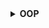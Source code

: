 <details>
  <summary><strong> OOP </strong></summary>




<details>
  <summary><strong> Tính đóng gói </strong></summary>

**Encapsulation** là một nguyên lý quan trọng trong lập trình hướng đối tượng (OOP), có nghĩa là **gói gọn dữ liệu (property) và hành vi (method)** vào bên trong lớp và ẩn đi các chi tiết nội bộ để bảo vệ tính toàn vẹn của đối tượng.

Cụ thể:

+  **Ẩn dữ liệu**: Các thuộc tính nhạy cảm sẽ được khai báo là 'private' hoặc 'protected', không cho phép truy cập trực tiếp từ bên ngoài lớp.

+  **Cung cấp phương thức truy cập gián tiếp**: Dữ liệu được truy cập thông qua các phương thức getter/setter ở mức public.

Ví dụ ta có chương trình như sau:

```cpp
#include <iostream>
#include <string>
using namespace std;

class SinhVien{
    private:
        string name;
        int id;
   
    public:
        SinhVien(){
            static int ID = 1;
            id = ID;
            ID++;
        }

        void setName(string newName){   // setter method
            // kiểm tra điều kiện
            name = newName;
        }

        string getName(){   // getter method
            return name;
        }

        int getID(){
            return id;
        }

        void display(){
            cout << "Ten: " << getName() << endl;
            cout << "ID: " << getID() << endl;
        }
};

int main(int argc, char const *argv[])
{
    SinhVien sv1, sv2;

    sv1.setName("Trung");
    sv1.display();

    sv2.setName("Anh");
    sv2.display();
    return 0;
}
```

Ở đây ta có 2 thuộc tính là `name` và `id`, hai thông tin này ta không muốn bị truy cập một cách tùy tiện gây ảnh hưởng đến độ chính xác của thông tin. Do đó ta sẽ muốn giới hạn thông tin chỉ có truy cập thông qua các phương thức nhất định, ở đây là:

+  **Ghi dữ liệu có kiểm soát** (qua setter): Ở đây ta chỉ phép gán tên thông qua duy nhất phương thức `setName`, đối với `id` sẽ tự động được ghi vào khi ta khởi tạo một `class` mới (không thể tự khởi tạo id)

+  **Đọc dữ liệu an toàn** (qua getter): Tương tự ta chỉ có thể đọc dữ liệu thông qua các phương thức `getName`, `getID` và `display`.

Khi chạy chương trình thành công ta sẽ được:

```c
Ten: Trung
ID: 1
Ten: Anh
ID: 2
```

</details>




<details>
  <summary><strong> Tính trừu tượng </strong></summary>

Tính trừu tượng đề cập đến việc ẩn đi các chi tiết cụ thể của một đối tượng và chỉ hiển thị những gì cần thiết để sử dụng đối tượng đó. Và để làm được điều này, ta sẽ khai báo các method ở quyền truy cập private/protected.

Đối với chương trình đã viết ở trên, ta không muốn việc có thể tự do đọc giá trị tên thông qua các phương thức `getName` và `getID` thì ta cũng có thể đổi phạm vi truy cập của 2 phương thức trên sang `private` và ta chỉ có đọc dữ liệu thông qua phương thức `display` chứ không cần biến nó hoạt động thế nào, ta được tính triều tượng.

```c
#include <iostream>
#include <string>
using namespace std;

class SinhVien{
    private:
        string name;
        int id;

        string getName()    // getter method
        {   
            return name;
        }

        int getID()
        {
            return id;
        }

    public:
        SinhVien(){
            static int ID = 1;
            id = ID;
            ID++;
        }

        void setName(string newName){   // setter method
            // kiểm tra điều kiện
            name = newName;
        }

        void display(){
            cout << "Ten: " << getName() << endl;
            cout << "ID: " << getID() << endl;
        }
};

int main(int argc, char const *argv[])
{
    SinhVien sv1, sv2;

    sv1.setName("Trung");
    sv1.display();

    sv2.setName("Anh");
    sv2.display();
    return 0;
}
```
</details>






<details>
  <summary><strong> Tính kế thừa </strong></summary>

**Kế thừa** là một trong bốn tính chất quan trọng của lập trình hướng đối tượng (OOP), cho phép một lớp (class)** kế thừa lại** các **thuộc tính** (property) và **phương thức** (method) từ lớp khác — giúp tái sử dụng mã, giảm trùng lặp và mở rộng chức năng dễ dàng.

Trong đó:
+  Lớp cha (Base class): Là lớp được kế thừa.

+  Lớp con (Derived class): Là lớp kế thừa từ lớp cha.

Cú pháp kế thừa:

```c
class Base {
    // class cha
};

class Derived : public Base {
    // class con kế thừa class cha
};
```

Có 3 kiểu kế thừa tất cả:

<details>
  <summary><strong> Kế thừa public </strong></summary>

  Các đặc điểm
1.  Các member `public` của class cha vẫn sẽ là `public` trong class con nghĩa là có thể truy cập trực tiếp thông qua đối tượng của lớp con. VD:

```cpp
class Parent {
public:
    void sayHello() { cout << "Hello from parent\n"; }
};

class Child : public Parent { };

Child c;
c.sayHello(); // Gọi được vì sayHello vẫn là public
```

2.  Các member `protected` của class cha vẫn sẽ là `protected` trong class con nghĩa là tuy không thể truy cập từ bên ngoài, nhưng lớp con có thể truy cập. VD:

```cpp
class Parent {
protected:
    int value = 42;
};

class Child : public Parent {
public:
    void show() {
        cout << "Value: " << value << endl; //Truy cập được
    }
};

Child c;
c.show(); // OK
// cout << c.value; Lỗi: không thể truy cập từ bên ngoài
```

3.  Các member private của class cha không thể truy cập trực tiếp từ class con nhưng có thể được truy cập gián tiếp qua các phương thức `public` hoặc `protected` của class cha. VD:

```cpp
class Parent {
private:
    int secret = 123;

protected:
    int getSecret() { return secret; } // Truy cập gián tiếp

public:
    int readSecret() { return secret; } // Cũng được
};

class Child : public Parent {
public:
    void reveal() {
        cout << "Secret is: " << getSecret() << endl; //Truy cập gián tiếp qua protected
    }
};

Child c;
c.reveal(); // OK
// cout << c.secret; Không được vì secret là private
```
</details>



<details>
  <summary><strong> Kế thừa protected </strong></summary>

`public` → `protected`:

+  Bên ngoài lớp con không thể truy cập nữa.

+  Bên trong lớp con hoặc lớp kế tiếp vẫn có thể sử dụng.

`protected` → `protected`:

+  Không thay đổi. Lớp con vẫn có quyền truy cập nội bộ.

`private`:

+  Không được kế thừa trực tiếp.

+  Nhưng có thể truy cập gián tiếp thông qua các phương thức public hoặc protected của lớp cha (ví dụ như getter/setter).

Ta có chương trình mẫu như sau

```cpp
class Parent {
public:
    int a = 1;

protected:
    int b = 2;

private:
    int c = 3;

protected:
    int getC() { return c; }  // Gián tiếp cho phép lớp con truy cập 'c'
};

// Kế thừa theo kiểu protected
class Child : protected Parent {
public:
    void show() {
        cout << "a = " << a << endl;      // Được (a trở thành protected)
        cout << "b = " << b << endl;      // Được (b vẫn là protected)
        cout << "c = " << getC() << endl; // Truy cập gián tiếp c qua phương thức protected
    }
};

int main() {
    Child c;
    c.show();

    // cout << c.a;  Lỗi: a đã trở thành protected trong lớp con
}
```


</details>




<details>
  <summary><strong> Kế thừa private </strong></summary>

Khi một lớp kế thừa lớp cha bằng từ khóa `private`, thì:

+  `public` → `private`: Không thể truy cập từ bên ngoài lớp con nữa. Chỉ lớp con có thể dùng nội bộ.

+  `protected` → `private`: Cũng không thể truy cập từ bên ngoài, và lớp kế tiếp nữa (nếu có) cũng không thấy được.

+  `private` của lớp cha: Không được kế thừa trực tiếp. Nhưng có thể truy cập gián tiếp qua các method public hoặc protected của lớp cha.

Chương trình mẫu:
```cpp
class Parent {
public:
    int a = 10;

protected:
    int b = 20;

private:
    int c = 30;

protected:
    int getC() { return c; }
};

// Kế thừa theo kiểu private
class Child : private Parent {
public:
    void show() {
        cout << "a = " << a << endl;        //  Được (a đã trở thành private trong Child)
        cout << "b = " << b << endl;        //  Được (b cũng trở thành private trong Child)
        cout << "c = " << getC() << endl;   //  Truy cập gián tiếp c
    }
};

int main() {
    Child c;
    c.show();

    // cout << c.a;  Lỗi: a là private trong Child → không truy cập được
}
```
</details>





<details>
  <summary><strong> Đa kế thừa </strong></summary>

Khi nhiều lớp cha có các phương thức hoặc thuộc tính trùng tên, việc gọi chúng từ lớp con có thể gây ra sự nhầm lẫn.

Khi một lớp con kế thừa từ hai lớp cha, mà hai lớp cha này đều cùng kế thừa từ cùng một lớp khác. Tình huống này tạo ra cấu trúc hình thoi (diamond), do đó được gọi là vấn đề "Diamond".

```c
    A
   / \
  B   C
   \ /
    D
```

+  A là lớp gốc (base class).

+  B và C cùng kế thừa từ A.

+  D kế thừa từ cả B và C.


Nếu A có một thuộc tính hoặc phương thức, thì D sẽ **kế thừa hai bản sao** của A — một từ B, và một từ C. Điều này dẫn đến:

+  Nhân đôi dữ liệu từ A.

+  Không rõ ràng khi gọi phương thức/thành viên từ A: Gọi A::method() là từ nhánh B hay C?

Ta có một chương trình mẫu như sau:

```cpp
#include <iostream>

using namespace std;

class A{
    public:
        A(){ cout << "Constructor A\n"; }

        void hienThiA(){ cout << "Day la lop A\n"; }
};

class B : public A{
    public:
        B(){ cout << "Constructor B\n"; }

        void hienThiB(){ cout << "Day la lop B\n"; }
};

class C : public A {
    public:
        C(){ cout << "Constructor C\n"; }

        void hienThiC(){ cout << "Day la lop C\n"; }
};

class D : public B, public C{
    public:
        D(){ cout << "Constructor D\n"; }

        void hienThiD(){ cout << "Day la lop D\n"; }
};

int main() {
    cout << "Các constructor đã được thực hiện\n";

    D d;             // Contructor của A sẽ được nhân đôi do kế thừa từ cả B và C

    cout << "/////////////////////////////////\n";
    // d.hienThiA(); // wrong không thể thực hiện do không biết sẽ gọi từ B hay C

    // Gọi phương thức từ lớp A qua B và C
    cout << "hienThiA từ lớp A thông qua B\n";
    d.B::hienThiA(); // Gọi hàm hienThiA từ lớp A thông qua B
    cout << "hienThiA từ lớp A thông qua C\n";
    d.C::hienThiA(); // Gọi hàm hienThiA từ lớp A thông qua C

    cout << "/////////////////////////////////\n";

    cout << "Các hàm hiển thị từng lớp\n";
    d.hienThiB();
    d.hienThiC();
    d.hienThiD();

    return 0;
}
```

Khi chạy sẽ được:

```
Các constructor đã được thực hiện
Constructor A
Constructor B
Constructor A
Constructor C
Constructor D
/////////////////////////////////
hienThiA từ lớp A thông qua B
Day la lop A
hienThiA từ lớp A thông qua C
Day la lop A
/////////////////////////////////
Các hàm hiển thị từng lớp
Day la lop B
Day la lop C
Day la lop D
```

## **Kế thừa ảo**

+  **Kế thừa ảo** giúp tránh vấn đề **diamond problem** trong đa kế thừa.

+  Chỉ có một bản sao duy nhất của lớp cơ sở chung được kế thừa.

+  Kế thừa ảo giúp quản lý các lớp liên quan đến phần cứng và giao tiếp. Điều này giúp tránh trùng lặp tài nguyên và quản lý hiệu quả trong hệ thống nhúng.

```cpp
#include <iostream>
using namespace std;

class A {
    public:
        A(){ cout << "Constructor A\n"; }

        void hienThiA(){ cout << "Day la lop A\n"; }
};

class B : virtual public A{
    public:
        B(){ cout << "Constructor B\n"; }

        void hienThiB(){ cout << "Day la lop B\n"; }
};

class C : virtual public A {
    public:
        C(){ cout << "Constructor C\n"; }

        void hienThiC(){ cout << "Day la lop C\n"; }
};

class D : public B, public C{
    public:
        D(){ cout << "Constructor D\n"; }

        void hienThiD(){ cout << "Day la lop D\n"; }
};

int main() {
    D d;

    d.hienThiA();

    return 0;
}
```

Kết quả chạy được 

```
Constructor A
Constructor B
Constructor C
Constructor D
Day la lop A
```

Như này khi khởi tạo đối tượng của lớp con `D`, constructor của class `D` không còn in ra 2 lần `Constructor A` nữa. Lúc này `D` chỉ còn kế thừa một hàm constructor `A()` duy nhất.

</details>






</details>






<details>
  <summary><strong> Tính đa hình </strong></summary>





<details>
  <summary><strong> Tổng quan tính đa hình </strong></summary>

Tính đa hình (Polymorphism) có nghĩa là "nhiều dạng" và nó xảy ra khi chúng ta có nhiều class có liên quan với nhau thông qua tính kế thừa. 

Tính đa hình cho phép một hành động hoặc phương thức có thể có nhiều cách thực thi khác nhau, tùy thuộc vào đối tượng thực hiện nó.

Tính đa hình có thể được chia thành hai loại chính:
+  Đa hình tại thời điểm biên dịch (Compile-time Polymorphism).
+  Đa hình tại thời điểm chạy (Run-time Polymorphism).

</details>





<details>
  <summary><strong> Đa hình tại thời điểm chạy </strong></summary>


<details>
  <summary><strong> Upcasting & Downcasting </strong></summary>

**Upcasting** là việc chuyển (ép kiểu) một con trỏ hoặc tham chiếu của class dẫn xuất (class con) sang class cơ sở (class cha). Đây là thao tác an toàn và được thực hiện tự động mà không cần ép kiểu tường minh.

**Downcasting** là việc chuyển một con trỏ hoặc tham chiếu của class cha về lại class con. Đôi khi đây là thao tác không an toàn và sẽ gây lỗi **undefined behavior**.


Ví dụ ta có chương trình sau:

```c
#include <iostream>
#include <string>
using namespace std;

class DoiTuong{
    protected:
        string ten;
        int id;

    public:
        DoiTuong(){  
            static int ID = 1;
            id = ID;
            ID++;
        }

        void setName(string _ten){
            // check chuỗi nhập vào
            ten = _ten;
        }

        void display(){
            cout << "ten: " << ten << endl;
            cout << "id: " << id << endl;
        }
};

class SinhVien : public DoiTuong{
    protected:
        string chuyenNganh;

    public:
        void setChuyenNganh(string _nganh){
            chuyenNganh = _nganh;
        }

        void display()  {
            cout << "ten: " << ten << endl;
            cout << "id: " << id << endl;
            cout << "chuyen nganh: " << chuyenNganh << endl;
        }
};

class HocSinh : public DoiTuong{
    protected:
        string lop;
   
    public:
        void setLop(string _lop){
            lop = _lop;
        }

        void display() {
            cout << "ten: " << ten << endl;
            cout << "id: " << id << endl;
            cout << "lop: " << lop << endl;
        }
};

int main()
{
    SinhVien sv1;
    sv1.setName("Trung");
    sv1.setChuyenNganh("TDH");

    HocSinh hs1;
    hs1.setName("Tuan");
    hs1.setLop("12A1");

    DoiTuong *dt;

    dt = &sv1;            // Downcasting từ class cha DoiTuong xuống class con SinhVien
    dt->display();

    dt = &hs1;
    dt->display();        // Downcasting từ class cha DoiTuong xuống class con HocSinh
    return 0;
}
```

Ở đây ta có:
+  Hàm `display` của class cha có 2 thông tin
+  Hàm `display` của class con có 3 thông tin
Sau khi chuyển một con trỏ của class cha về lại class con ta chạy chương trình được

```
ten: Trung
id: 1
ten: Tuan
id: 2
```

Mặc dù class con có 3 thông tin nhưng khi được class cha trỏ vào thì chỉ còn lại 2 thông tin, 1 thông tin mất đi (do kiểu con trỏ class cha chỉ có 2 thông tin). Để không mất đi thông tin ta có thể ép lại kiểu class con khi gọi hàm.

Sửa lại trong hàm `main`:

```c
int main()
{
    SinhVien sv1;
    sv1.setName("Trung");
    sv1.setChuyenNganh("TDH");

    HocSinh hs1;
    hs1.setName("Tuan");
    hs1.setLop("12A1");

    DoiTuong *dt;

    dt = &sv1;                        // Downcasting từ class cha DoiTuong xuống class con SinhVien
    ((SinhVien*)dt)->display();       // Ép lại kiểu SinhVien

    dt = &hs1;                        // Downcasting từ class cha DoiTuong xuống class con HocSinh
    ((HocSinh*)dt)->display();        // Ép lại kiểu HocSinh
    return 0;
}
```

Kết quả:

```
ten: Trung
id: 1
chuyen nganh: TDH
ten: Tuan
id: 2
lop: 12A1
```

Viết thêm vào hàm `main` như sau:

```cpp
int main()
{
    SinhVien sv1;
    sv1.setName("Trung");
    sv1.setChuyenNganh("TDH");

    HocSinh hs1;
    hs1.setName("Tuan");
    hs1.setLop("12A1");

    DoiTuong *dt;

    dt = &sv1;                        // Downcasting từ class cha DoiTuong xuống class con SinhVien
    ((SinhVien*)dt)->display();       // Ép lại kiểu SinhVien
    cout<<"############################################\n";

    dt = &hs1;                        // Downcasting từ class cha DoiTuong xuống class con HocSinh
    ((HocSinh*)dt)->display();        // Ép lại kiểu HocSinh
    cout<<"############################################\n";

    SinhVien *sv = &sv1;
    ((DoiTuong*)sv)->display();       // Upcasting từ class con SinhVien lên class cha DoiTuong

    return 0;
}
```

Ta có class con `SinhVien` được ép kiểu (upcasting) lên class cha `DoiTuong`. Khi này từ một class con có 3 thông tin đã bị giảm xuống còn 2 thông tin như class cha:

```
ten: Trung
id: 1
chuyen nganh: TDH
############################################
ten: Tuan
id: 2
lop: 12A1
############################################
ten: Trung
id: 1
```
</details>



<details>
  <summary><strong> Virtual & Pure Virtual </strong></summary>

## **Hàm ảo (Virtual Function)**

Hàm ảo là một hàm thành viên được khai báo trong **class cha** với từ khóa `virtual`.

Khi một hàm là `virtual`, nó có thể được ghi đè (**override**) trong class con để cung cấp cách triển khai riêng.

Khi gọi một hàm ảo thông qua một con trỏ hoặc tham chiếu đến lớp con, hàm sẽ được **quyết định dựa trên đối tượng thực tế** mà con trỏ hoặc tham chiếu đang trỏ tới chứ không dựa vào kiểu của con trỏ.

Cú pháp `virtual`:

```cpp
class Base
{
    public:
        virtual void display()
 		{
            cout << "Display from Base class" << endl;
    }
};
```

Ta có chương trình mẫu như sau:

```cpp
#include <iostream>
#include <string>
using namespace std;

class DoiTuong{
    protected:
        string ten;
        int id;

    public:
        DoiTuong(){  
            static int ID = 1;
            id = ID;
            ID++;
        }

        void setName(string _ten){
            // check chuỗi nhập vào
            ten = _ten;
        }

        virtual void display(){             // Tạo hàm ảo
            cout << "ten: " << ten << endl;
            cout << "id: " << id << endl;
        }
};

class SinhVien : public DoiTuong{
    protected:
        string chuyenNganh;

    public:
        void setChuyenNganh(string _nganh){
            chuyenNganh = _nganh;
        }

        void display()  {
            DoiTuong::display();
            cout << "chuyen nganh: " << chuyenNganh << endl;
        }
};

int main()
{
    SinhVien sv1;
    sv1.setName("Trung");
    sv1.setChuyenNganh("TDH");

    DoiTuong *dt = &sv1;
    dt->display();

    return 0;
}
```

Ở đây ta có:
+  `virtual void display()`: Tạo một hàm ảo, và hàm này sẽ được mở rộng ở hàm con
+  `DoiTuong::display()`: Kế thừa lại hàm cha, khi chạy `display` sẽ chạy luôn display ở hàm cha

Chạy chương trình:

```
ten: Trung
id: 1
chuyen nganh: TDH
```

Như vậy ta thấy rằng mặc dù kiểu con trỏ class cha có 2 thông tin, nhưng mặc dù không ép kiểu khi gọi `display` thì vẫn ra 3 thông tin như class con. Vì vậy có nghĩa là khi sử dụng từ khóa `virtual` hàm sẽ được quyết định dựa trên đối tượng thực tế mà con trỏ hoặc tham chiếu đang trỏ tới chứ không dựa vào kiểu của con trỏ.

## **Hàm thuần ảo (Pure Virtual Function)**

Hàm thuần ảo là một **hàm ảo không có phần định nghĩa** trong class cha, được khai báo với **cú pháp = 0** và khiến class cha trở thành **class trừu tượng (abstract class)**, nghĩa là không thể tạo đối tượng từ class này.

Ví dụ ta có chương trình sau:

```cpp
#include <iostream>
using namespace std;

class cha{
    public:
        virtual void display() = 0; // Hàm ảo thuần túy
};

class con : public cha{
    public:
        void display() override{   // Ghi đè hàm thuần ảo
            cout << "display from class con" << endl;
        }
};

int main(){
    // cha ptr; // wrong
    cha *ptr;
    con obj;

    ptr = &obj;
    ptr->display();

    return 0;
}
```

Ở đây ta có:
+  Không thể tạo đối tượng với class cha (`cha ptr;` không hợp lệ)
+  Có thể tạo đối tượng là con trỏ với class cha
```cpp
cha *ptr;
```
+  Cú pháp hàm thuần ảo
```cpp
  virtual void display() = 0; // Hàm ảo thuần túy
```
+  Khi class cha có hàm thuần ảo, class con khi kế thừa phải viết rõ hàm thuần ảo (override) ra nếu không sẽ không tạo đối tượng được

Kết quả:
```
display from class con
```


</details>






<details>
  <summary><strong> Override & Overload </strong></summary>

+ **Override**: Khi một hàm ảo được ghi đè, hành vi của nó sẽ phụ thuộc vào kiểu của đối tượng thực tế, chứ không phải kiểu của con trỏ hay tham chiếu.
Tính đa hình runtime xảy ra khi quyết định gọi hàm nào (phiên bản của class cha hay class con) được đưa ra tại thời điểm chạy, không phải lúc biên dịch, giúp mở rộng chức năng. Điều này giúp chương trình linh hoạt hơn, cho phép việc mở rộng chức năng mà không cần sửa đổi mã nguồn hiện tại.

```cpp
class DoiTuong{
    protected:
        string ten;
        int id;

    public:
        DoiTuong(){  
            static int ID = 1;
            id = ID;
            ID++;
        }

        void setName(string _ten){
            // check chuỗi nhập vào
            ten = _ten;
        }

        virtual void display(){             // Tạo hàm ảo
            cout << "ten: " << ten << endl;
            cout << "id: " << id << endl;
        }
};

class SinhVien : public DoiTuong{
    protected:
        string chuyenNganh;

    public:
        void setChuyenNganh(string _nganh){
            chuyenNganh = _nganh;
        }

        void display() override
        {                   // Override
            DoiTuong::display();
            cout << "chuyen nganh: " << chuyenNganh << endl;
        }
};
```

Trong đó hàm `display` trong class cha là **hàm ảo**, hàm `display` trong class con **ghi đè lại** hàm trong class cha, như vậy đây là **override**. Khi khai báo hàm con ghi đè từ một hàm ảo ở hàm cha ta có thể viết thêm từ khóa `override` để phân biệt.

```cpp
void display() override
```

+ **Overload**: Overload là khả năng cho phép nhiều class con sửa đổi hàm của class nhưng vẫn giữ chung một tên gọi. Khi sử dụng overload ta có thể thay đổi tham số hàm ở class con theo ý muốn, điều mà ta không thể làm được ở override. Không như override, overload không có từ khóa để phân biệt.

```cpp
#include <iostream>
#include <string>
using namespace std;

class DoiTuong{
    protected:
        string ten;
        int id;

    public:
        DoiTuong(){  
            static int ID = 1;
            id = ID;
            ID++;
        }

        void setName(string _ten){
            // check chuỗi nhập vào
            ten = _ten;
        }

        virtual void display(){             // Tạo hàm ảo
            cout << "ten: " << ten << endl;
            cout << "id: " << id << endl;
        }
};

class SinhVien : public DoiTuong{
    protected:
        string chuyenNganh;

    public:
        void setName(string _ten, int num){
            ten = _ten;
            cout << "Hàm class con overload thêm số: " << num << "\n";
        }

        void display() override
        {                   
            DoiTuong::display();
            cout << "chuyen nganh: " << ten << endl;
        }
};

int main()
{
    SinhVien sv1;
    sv1.setName("Trung",100);
    return 0;
}
```

Ta có hàm `void setName(string _ten, int num)` được bổ sung thêm tham số `num` so với hàm trong class cha và khi ta chạy chương trình:

```
Hàm class con overload thêm số: 100
ten: Trung
id: 1
chuyen nganh: Trung
```

</details>




<details>
  <summary><strong> vtable </strong></summary>

## **vtable**

**vtable (virtual table)** là một bảng tra cứu các con trỏ hàm mà trình biên dịch tạo ra để hỗ trợ tính đa hình động (dynamic polymorphism) của các hàm ảo (virtual function).

Mỗi class có **ít nhất một hàm ảo** hoặc **kế thừa từ class có hàm ảo** sẽ được trình biên dịch tạo một bảng vtable riêng tương ứng với class đó.

vtable giúp đảm bảo rằng hàm đúng của class con được gọi, kể cả khi dùng con trỏ/đối tượng của lớp cha.

## **vpointer**

Mỗi object của class có hàm ảo đều sẽ có một vpointer (vptr) để trỏ tới vtable tương ứng.

vpointer thường được trình biên dịch tự động thêm vào như một thành viên ẩn của object.

Khi gọi hàm ảo, chương trình sẽ lấy vtable thông qua vptr, sau đó tra địa chỉ hàm đúng (tùy theo object thực sự thuộc class nào).

## Hoạt động khi gọi hàm ảo:
1. Lấy `vptr` từ object.
2. Trỏ tới `vtable` của class thực tế của object.
3. Lấy đúng địa chỉ hàm `override`.
4. Gọi hàm

Hàm ảo `override` sẽ có địa chỉ khác với hàm ảo trong class cha. Nếu gọi hàm ảo `override` thì `vtable` sẽ trỏ đúng vào địa chỉ hàm ảo `override` của class con, còn không sẽ trỏ vào địa chỉ hàm ảo được kế thừa ở class cha.

</details>





<details>
  <summary><strong> Interface & Abstract Class </strong></summary>

**Interface** là một class **chỉ chứa các hàm thuần ảo (pure virtual)** và không có bất kỳ cài đặt nào.

```cpp
class IExample
{
    public:
        virtual void func1() = 0;
        virtual void func2() = 0;
        virtual ~IExample(){}
};
```

**Abstract Class** là class có **ít nhất một hàm thuần ảo**, nhưng có thể chứa cả hàm thường và dữ liệu thành viên (có thể có cài đặt).

```cpp
class Base
{
    public:
        virtual void foo() = 0; // hàm thuần ảo
        void commonFunc() {}    // hàm thường
};
```

</details>






</details>








<details>
  <summary><strong> Đa hình tại thời điểm biên dịch </strong></summary>




<details>
  <summary><strong> Function Overloading </strong></summary>

**Nạp chồng hàm (Function Overloading)** là việc định nghĩa nhiều **hàm cùng tên** nhưng **khác tham số** trong cùng **một phạm vi**.

Trình biên dịch sẽ chọn hàm phù hợp dựa trên **kiểu và số lượng đối số** khi gọi hàm.

```cpp
#include <iostream>
using namespace std;

void print(int a){ cout << "Integer: " << a << endl; }

void print(double b){ cout << "Double: " << b << endl; }

void print(string s){ cout << "String: " << s << endl; }

int main()
{
    print(5);
    print(3.14);
    print("Hello");
    return 0;
}
```
```
Integer: 5
Double: 3.14
String: Hello
```

Ta có 3 hàm `print()` cùng tên nhưng mỗi hàm lại có kiểu tham số khác nhau. Khi gọi hàm `print()` tùy vào kiểu dữ liệu của tham số đưa vào hàm thì sẽ trả về hàm đứng với kiểu dữ liệu đó.

Một ví dụ khác:

```cpp
#include <iostream>
#include <string>
using namespace std;

// 1 method có thể có nhiều input parameter, return type khác nhau
class TinhToan{
    private:
        int a;
        int b;
    public:
        int tong(int a, int b){
            return a+b;
        }
        double tong(int a, int b, int c, double d){
            return (double)a+b+c+d;
        }
        double tong(int a, double b){
            return (double)a+b;
        }
};

int main(int argc, char const *argv[])
{
    TinhToan th, th1, th2;
    cout << th.tong(2, 5) << endl;
    cout << th1.tong(2, 5, 7, 6.7) << endl;
    cout << th2.tong(2, 3.5) << endl;
    return 0;
}
```
```
7
20.7
5.5
```

Các phương thức cùng tên không chỉ có thể có có **các tham số khác nhau** mà còn có thể có **các kiểu trả về khác nhau**. Dựa vào **kiểu dữ liệu đưa vào tham số** mà **trả về kiểu dữ liệu tương ứng**.

</details>



<details>
  <summary><strong> Operator Overloading </strong></summary>

**Nạp chồng toán tử** (Operator Overloading) là việc định nghĩa lại cách hoạt động của các toán tử (+, -, =, ==, <<, >>,...) cho các kiểu dữ liệu do người dùng định nghĩa (**class/struct**).

Cú pháp:
```cpp
<return_type> operator symbol (parameters)
{
    // logic của toán tử
}
```

Các toán tử có thể định nghĩa lại:
+	–	*	/	%	^	&	|	~	!	=	<	>	+=	-=	*=
/=	%=	^=	&=	|=	<<	>>	>>=		<<=	==	!=	<=	>=	&&	||	++
—	->*	,	->	[]	()	new	delete	new[]	delete[]

Các toán tử không thể định nghĩa lại:
+  Toán tử . (chấm)
+  Toán tử phạm vi ::
+  Toán tử điều kiện ?:
+  Toán tử sizeof

Ví dụ ta có chương trình dùng để tính tổng và so sánh số phức như sau:

```cpp
class Complex
{
    private:
        double realPart;    // phần thực
        double imagPart;    // phần ảo
   
    public:
        Complex(double real = 0, double imag = 0): realPart(real), imagPart(imag){}

        // nạp chồng toán tử +
        Complex operator + (const Complex other) const
        {
            Complex result;
            result.realPart = realPart + other.realPart;
            result.imagPart = imagPart + other.imagPart;
            return result;
        }

        // nạp chồng toán tử so sánh bằng (==)
        bool operator == (const Complex other) const
        {
            return (realPart == other.realPart && imagPart == other.imagPart);
        }

        // hàm hiển thị
        void display() const
        {
            cout << realPart << " + " << imagPart << "i" << endl;
        }
};
```

Ta có:
+  Vì là số phức nên sẽ có hai thuộc tính là phần thực và phần ảo:
```cpp
double realPart;    // phần thực
double imagPart;    // phần ảo
```
+  Hàm nạp chồng toán tử `+` để tính tổng số phức:
```cpp
Complex operator + (const Complex other) const // other là tham số tham gia sau toán tử, chỉ được phép có một tham số đối với các phép toán
{
    Complex result;
    result.realPart = realPart + other.realPart;
    result.imagPart = imagPart + other.imagPart;
    return result;
}
```
+ Hàm nạp chồng toán tử `==` để so sánh số phức:
```cpp
bool operator == (const Complex other) const
{
return (realPart == realPart && imagPart == imagPart);
}
```

Hàm trong `main`:
```cpp
int main()
{
    Complex c1(3,4);
    Complex c2(5,6);
    Complex c3 = c1 + c2;
    c1.display();
    c2.display();
    c3.display();

    if (c1 == c2){
        cout << "Hai số phức bằng nhau" << endl;
    } else {
        cout << "Hai số phức không bằng nhau" << endl;
    }
    return 0;
}
```
```
3 + 4i
5 + 6i
8 + 10i
Hai số phức không bằng nhau
```


</details>





</details>





</details>







</details>
